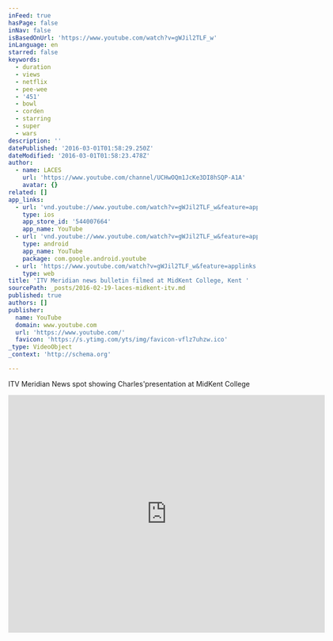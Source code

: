 ```yaml
---
inFeed: true
hasPage: false
inNav: false
isBasedOnUrl: 'https://www.youtube.com/watch?v=gWJil2TLF_w'
inLanguage: en
starred: false
keywords:
  - duration
  - views
  - netflix
  - pee-wee
  - '451'
  - bowl
  - corden
  - starring
  - super
  - wars
description: ''
datePublished: '2016-03-01T01:58:29.250Z'
dateModified: '2016-03-01T01:58:23.478Z'
author:
  - name: LACES
    url: 'https://www.youtube.com/channel/UCHwOQm1JcKe3DI8hSQP-A1A'
    avatar: {}
related: []
app_links:
  - url: 'vnd.youtube://www.youtube.com/watch?v=gWJil2TLF_w&feature=applinks'
    type: ios
    app_store_id: '544007664'
    app_name: YouTube
  - url: 'vnd.youtube://www.youtube.com/watch?v=gWJil2TLF_w&feature=applinks'
    type: android
    app_name: YouTube
    package: com.google.android.youtube
  - url: 'https://www.youtube.com/watch?v=gWJil2TLF_w&feature=applinks'
    type: web
title: 'ITV Meridian news bulletin filmed at MidKent College, Kent '
sourcePath: _posts/2016-02-19-laces-midkent-itv.md
published: true
authors: []
publisher:
  name: YouTube
  domain: www.youtube.com
  url: 'https://www.youtube.com/'
  favicon: 'https://s.ytimg.com/yts/img/favicon-vflz7uhzw.ico'
_type: VideoObject
_context: 'http://schema.org'

---
```

ITV Meridian News spot showing Charles'presentation at MidKent College

<iframe src="https://cdn.embedly.com/widgets/media.html?src=https%3A%2F%2Fwww.youtube.com%2Fembed%2FgWJil2TLF_w%3Ffeature%3Doembed&amp;url=https%3A%2F%2Fwww.youtube.com%2Fwatch%3Fv%3DgWJil2TLF_w&amp;image=https%3A%2F%2Fi.ytimg.com%2Fvi%2FgWJil2TLF_w%2Fhqdefault.jpg&amp;key=b7d04c9b404c499eba89ee7072e1c4f7&amp;type=text%2Fhtml&amp;schema=youtube" width="640" height="480" scrolling="no" frameborder="0" allowfullscreen="allowfullscreen" style=""></iframe>